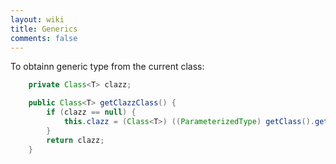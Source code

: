 ```yaml
---
layout: wiki
title: Generics
comments: false
---
```

To obtainn generic type from the current class:

```java
    private Class<T> clazz;

    public Class<T> getClazzClass() {
        if (clazz == null) {
            this.clazz = (Class<T>) ((ParameterizedType) getClass().getGenericSuperclass()).getActualTypeArguments()[0];
        }
        return clazz;
    }
```